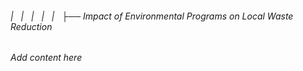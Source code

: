 ###### |   |   |   |   |   ├── Impact of Environmental Programs on Local Waste Reduction

*Add content here*